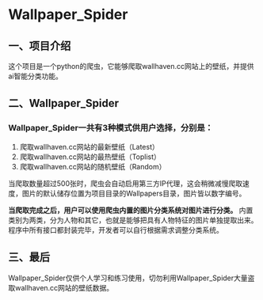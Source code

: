 # Wallpaper_Spider

## 一、项目介绍
这个项目是一个python的爬虫，它能够爬取wallhaven.cc网站上的壁纸，并提供ai智能分类功能。
## 二、Wallpaper_Spider
### Wallpaper_Spider一共有3种模式供用户选择，分别是：
 1. 爬取wallhaven.cc网站的最新壁纸（Latest）
 2. 爬取wallhaven.cc网站的最热壁纸（Toplist）
 3. 爬取wallhaven.cc网站的随机壁纸（Random）

当爬取数量超过500张时，爬虫会自动启用第三方IP代理，这会稍微减慢爬取速度，图片的默认储存位置为项目目录的Wallpapers目录，图片皆以数字编号。

**当爬取完成之后，用户可以使用爬虫内置的图片分类系统对图片进行分类。**
内置类别为两类，分为人物和其它，也就是能够把具有人物特征的图片单独提取出来。程序中所有接口都封装完毕，开发者可以自行根据需求调整分类系统。

## 三、最后
Wallpaper_Spider仅供个人学习和练习使用，切勿利用Wallpaper_Spider大量盗取wallhaven.cc网站的壁纸数据。
